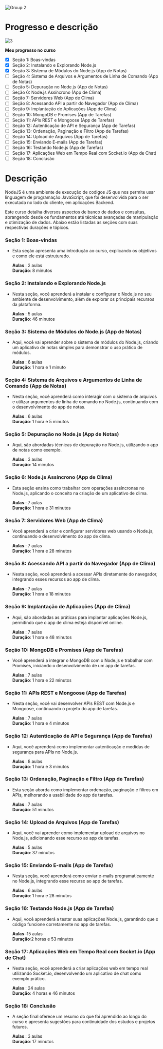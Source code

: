 ![Group 2](https://github.com/user-attachments/assets/6e4a3d91-9c0c-4985-a8d6-a35c4834663c)

# Progresso e descrição

![3](https://github.com/user-attachments/assets/c5176a77-5594-4c34-b7a8-24f14cd1ff5f)

**Meu progresso no curso**

- [x] Seção 1: Boas-vindas
- [x] Seção 2: Instalando e Explorando Node.js
- [x] Seção 3: Sistema de Módulos do Node.js (App de Notas)
- [ ] Seção 4: Sistema de Arquivos e Argumentos de Linha de Comando (App de Notas)
- [ ] Seção 5: Depuração no Node.js (App de Notas)
- [ ] Seção 6: Node.js Assíncrono (App de Clima)
- [ ] Seção 7: Servidores Web (App de Clima)
- [ ] Seção 8: Acessando API a partir do Navegador (App de Clima)
- [ ] Seção 9: Implantação de Aplicações (App de Clima)
- [ ] Seção 10: MongoDB e Promises (App de Tarefas)
- [ ] Seção 11: APIs REST e Mongoose (App de Tarefas)
- [ ] Seção 12: Autenticação de API e Segurança (App de Tarefas)
- [ ] Seção 13: Ordenação, Paginação e Filtro (App de Tarefas)
- [ ] Seção 14: Upload de Arquivos (App de Tarefas)
- [ ] Seção 15: Enviando E-mails (App de Tarefas)
- [ ] Seção 16: Testando Node.js (App de Tarefas)
- [ ] Seção 17: Aplicações Web em Tempo Real com Socket.io (App de Chat)
- [ ] Seção 18: Conclusão

# Descrição

NodeJS é uma ambiente de execução de codigos JS que nos permite usar linguagem de programação JavaScript,
que foi desenvolvida para o ser executada no lado do cliente, em aplicações Backend.

Este curso detalha diversos aspectos de banco de dados e consultas, abrangendo desde os fundamentos até técnicas avançadas de manipulação e otimização de dados. Abaixo estão listadas as seções com suas respectivas durações e tópicos.

### Seção 1: Boas-vindas

- Esta seção apresenta uma introdução ao curso, explicando os objetivos e como ele está estruturado.

  **Aulas** : 2 aulas  
  **Duração**: 8 minutos

### Seção 2: Instalando e Explorando Node.js

- Nesta seção, você aprenderá a instalar e configurar o Node.js no seu ambiente de desenvolvimento, além de explorar os principais recursos da plataforma.

  **Aulas** : 5 aulas  
   **Duração**: 46 minutos

### Seção 3: Sistema de Módulos do Node.js (App de Notas)

- Aqui, você vai aprender sobre o sistema de módulos do Node.js, criando um aplicativo de notas simples para demonstrar o uso prático de módulos.

  **Aulas** : 6 aulas  
  **Duração**: 1 hora e 1 minuto

### Seção 4: Sistema de Arquivos e Argumentos de Linha de Comando (App de Notas)

- Nesta seção, você aprenderá como interagir com o sistema de arquivos e utilizar argumentos de linha de comando no Node.js, continuando com o desenvolvimento do app de notas.

  **Aulas** : 6 aulas  
   **Duração**: 1 hora e 5 minutos

### Seção 5: Depuração no Node.js (App de Notas)

- Aqui, são abordadas técnicas de depuração no Node.js, utilizando o app de notas como exemplo.

  **Aulas** : 3 aulas  
   **Duração**: 14 minutos

### Seção 6: Node.js Assíncrono (App de Clima)

- Esta seção ensina como trabalhar com operações assíncronas no Node.js, aplicando o conceito na criação de um aplicativo de clima.

  **Aulas** : 7 aulas  
   **Duração**: 1 hora e 31 minutos

### Seção 7: Servidores Web (App de Clima)

- Você aprenderá a criar e configurar servidores web usando o Node.js, continuando o desenvolvimento do app de clima.

  **Aulas** : 7 aulas  
   **Duração**: 1 hora e 28 minutos

### Seção 8: Acessando API a partir do Navegador (App de Clima)

- Nesta seção, você aprenderá a acessar APIs diretamente do navegador, integrando esses recursos ao app de clima.

  **Aulas** : 7 aulas  
   **Duração**: 1 hora e 18 minutos

### Seção 9: Implantação de Aplicações (App de Clima)

- Aqui, são abordadas as práticas para implantar aplicações Node.js, permitindo que o app de clima esteja disponível online.

  **Aulas** : 7 aulas  
   **Duração**: 1 hora e 48 minutos

### Seção 10: MongoDB e Promises (App de Tarefas)

- Você aprenderá a integrar o MongoDB com o Node.js e trabalhar com Promises, iniciando o desenvolvimento de um app de tarefas.

  **Aulas** : 7 aulas  
   **Duração**: 1 hora e 22 minutos

### Seção 11: APIs REST e Mongoose (App de Tarefas)

- Nesta seção, você vai desenvolver APIs REST com Node.js e Mongoose, continuando o projeto do app de tarefas.

  **Aulas** : 7 aulas  
   **Duração**: 1 hora e 4 minutos

### Seção 12: Autenticação de API e Segurança (App de Tarefas)

- Aqui, você aprenderá como implementar autenticação e medidas de segurança para APIs no Node.js.

  **Aulas** : 8 aulas  
   **Duração**: 1 hora e 3 minutos

### Seção 13: Ordenação, Paginação e Filtro (App de Tarefas)

- Esta seção aborda como implementar ordenação, paginação e filtros em APIs, melhorando a usabilidade do app de tarefas.

  **Aulas** : 7 aulas  
   **Duração**: 51 minutos

### Seção 14: Upload de Arquivos (App de Tarefas)

- Aqui, você vai aprender como implementar upload de arquivos no Node.js, adicionando esse recurso ao app de tarefas.

  **Aulas** : 5 aulas  
   **Duração**: 37 minutos

### Seção 15: Enviando E-mails (App de Tarefas)

- Nesta seção, você aprenderá como enviar e-mails programaticamente no Node.js, integrando esse recurso ao app de tarefas.

  **Aulas** : 6 aulas  
   **Duração**: 1 hora e 28 minutos

### Seção 16: Testando Node.js (App de Tarefas)

- Aqui, você aprenderá a testar suas aplicações Node.js, garantindo que o código funcione corretamente no app de tarefas.

  **Aulas** :15 aulas  
   **Duração**:2 horas e 53 minutos

### Seção 17: Aplicações Web em Tempo Real com Socket.io (App de Chat)

- Nesta seção, você aprenderá a criar aplicações web em tempo real utilizando Socket.io, desenvolvendo um aplicativo de chat como exemplo prático.

  **Aulas** : 24 aulas  
   **Duração**: 4 horas e 46 minutos

### Seção 18: Conclusão

- A seção final oferece um resumo do que foi aprendido ao longo do curso e apresenta sugestões para continuidade dos estudos e projetos futuros.

  **Aulas** : 3 aulas  
   **Duração**: 17 minutos

